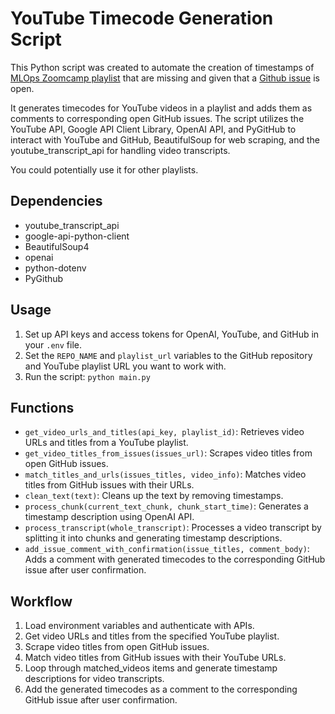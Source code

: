 # YouTube Timecode Generation Script

This Python script was created to automate the creation of timestamps of [MLOps Zoomcamp playlist](
https://www.youtube.com/playlist?list=PL3MmuxUbc_hIUISrluw_A7wDSmfOhErJK) that are missing and given that a [Github issue](https://github.com/DataTalksClub/mlops-zoomcamp/issues?q=is%3Aopen+is%3Aissue) is open. 

It generates timecodes for YouTube videos in a playlist and adds them as comments to corresponding open GitHub issues. The script utilizes the YouTube API, Google API Client Library, OpenAI API, and PyGitHub to interact with YouTube and GitHub, BeautifulSoup for web scraping, and the youtube_transcript_api for handling video transcripts.

You could potentially use it for other playlists.


## Dependencies

- youtube_transcript_api
- google-api-python-client
- BeautifulSoup4
- openai
- python-dotenv
- PyGithub

## Usage

1. Set up API keys and access tokens for OpenAI, YouTube, and GitHub in your `.env` file.
2. Set the `REPO_NAME` and `playlist_url` variables to the GitHub repository and YouTube playlist URL you want to work with.
3. Run the script: `python main.py`

## Functions

- `get_video_urls_and_titles(api_key, playlist_id)`: Retrieves video URLs and titles from a YouTube playlist.
- `get_video_titles_from_issues(issues_url)`: Scrapes video titles from open GitHub issues.
- `match_titles_and_urls(issues_titles, video_info)`: Matches video titles from GitHub issues with their URLs.
- `clean_text(text)`: Cleans up the text by removing timestamps.
- `process_chunk(current_text_chunk, chunk_start_time)`: Generates a timestamp description using OpenAI API.
- `process_transcript(whole_transcript)`: Processes a video transcript by splitting it into chunks and generating timestamp descriptions.
- `add_issue_comment_with_confirmation(issue_titles, comment_body)`: Adds a comment with generated timecodes to the corresponding GitHub issue after user confirmation.

## Workflow

1. Load environment variables and authenticate with APIs.
2. Get video URLs and titles from the specified YouTube playlist.
3. Scrape video titles from open GitHub issues.
4. Match video titles from GitHub issues with their YouTube URLs.
5. Loop through matched_videos items and generate timestamp descriptions for video transcripts.
6. Add the generated timecodes as a comment to the corresponding GitHub issue after user confirmation.

